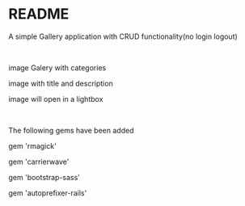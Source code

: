 # README

<p>A simple Gallery application with CRUD functionality(no login logout)</p>
</br>
<p>image Galery with categories</p>
<p>image with title and description</p>
<p>image will open in a lightbox</p>
</br>
<p>The following gems have been added</p>
<p>gem 'rmagick'</p>
<p>gem 'carrierwave'</p>
<p>gem 'bootstrap-sass'</p>
<p>gem 'autoprefixer-rails'</p>
